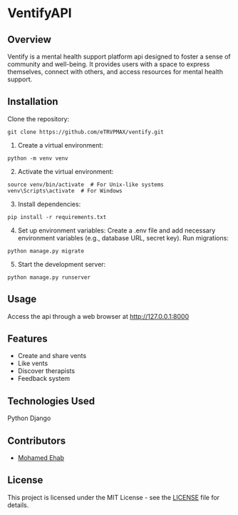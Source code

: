 # VentifyAPI
## Overview
Ventify is a mental health support platform api designed to foster a sense of community and well-being. It provides users with a space to express themselves, connect with others, and access resources for mental health support.

## Installation
Clone the repository:
```
git clone https://github.com/eTRVPMAX/ventify.git
```

1. Create a virtual environment:
```
python -m venv venv
```

2. Activate the virtual environment:
```
source venv/bin/activate  # For Unix-like systems
venv\Scripts\activate  # For Windows
```

3. Install dependencies:
```
pip install -r requirements.txt
```

4. Set up environment variables: Create a .env file and add necessary environment variables (e.g., database URL, secret key).
Run migrations:
```
python manage.py migrate
```

5. Start the development server:
```
python manage.py runserver
```

## Usage
Access the api through a web browser at http://127.0.0.1:8000

## Features
- Create and share vents
- Like vents
- Discover therapists
- Feedback system

## Technologies Used
Python
Django

## Contributors
- [Mohamed Ehab](https://github.com/eTRVPMAX)

## License
This project is licensed under the MIT License - see the [LICENSE](LICENSE) file for details.
